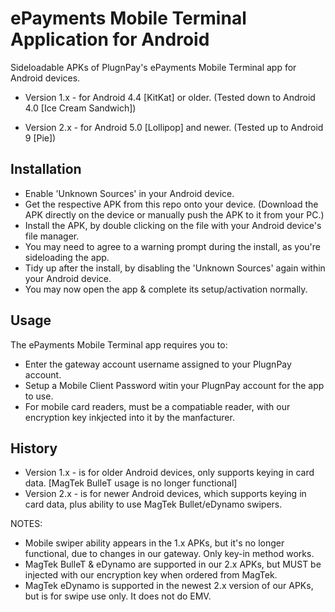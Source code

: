 # ePayments Mobile Terminal Application for Android

Sideloadable APKs of PlugnPay's ePayments Mobile Terminal app for Android devices.
 
* Version 1.x - for Android 4.4 [KitKat] or older.
   (Tested down to Android 4.0 [Ice Cream Sandwich])

* Version 2.x - for Android 5.0 [Lollipop] and newer.
   (Tested up to Android 9 [Pie])

## Installation

* Enable 'Unknown Sources' in your Android device.
* Get the respective APK from this repo onto your device.
(Download the APK directly on the device or manually push the APK to it from your PC.)
* Install the APK, by double clicking on the file with your Android device's file manager.
* You may need to agree to a warning prompt during the install, as you're sideloading the app.
* Tidy up after the install, by disabling the 'Unknown Sources' again within your Android device.
* You may now open the app & complete its setup/activation normally.

## Usage

The ePayments Mobile Terminal app requires you to:

* Enter the gateway account username assigned to your PlugnPay account.
* Setup a Mobile Client Password witin your PlugnPay account for the app to use.
* For mobile card readers, must be a compatiable reader, with our encryption key inkjected into it by the manfacturer.

## History

* Version 1.x - is for older Android devices, only supports keying in card data. [MagTek BulleT usage is no longer functional]
* Version 2.x - is for newer Android devices, which supports keying in card data, plus ability to use MagTek Bullet/eDynamo swipers.

NOTES: 
- Mobile swiper ability appears in the 1.x APKs, but it's no longer functional, due to changes in our gateway. Only key-in method works.
- MagTek BulleT & eDynamo are supported in our 2.x APKs, but MUST be injected with our encryption key when ordered from MagTek.
- MagTek eDynamo is supported in the newest 2.x version of our APKs, but is for swipe use only. It does not do EMV.

